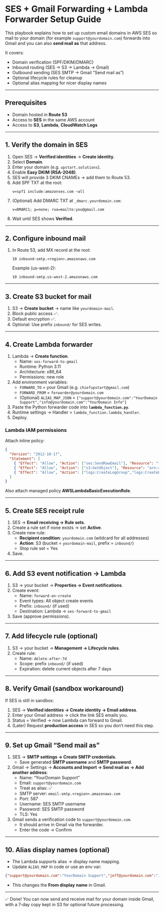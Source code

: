 # SES + Gmail Forwarding + Lambda Forwarder Setup Guide

This playbook explains how to set up custom email domains in AWS SES so mail to your domain
(for example `support@yourdomain.com`) forwards into Gmail and you can also **send mail as** that address.

It covers:
- Domain verification (SPF/DKIM/DMARC)
- Inbound routing (SES → S3 → Lambda → Gmail)
- Outbound sending (SES SMTP → Gmail “Send mail as”)
- Optional lifecycle rules for cleanup
- Optional alias mapping for nicer display names

---

## Prerequisites
- Domain hosted in **Route 53**
- Access to **SES** in the same AWS account
- Access to **S3**, **Lambda**, **CloudWatch Logs**

---

## 1. Verify the domain in SES

1. Open SES → **Verified identities** → **Create identity**.
2. Select **Domain**.
3. Enter your domain (e.g. `upstart.solutions`).
4. Enable **Easy DKIM (RSA-2048)**.
5. SES will provide 3 DKIM CNAMEs → add them to Route 53.
6. Add SPF TXT at the root:
   ```
   v=spf1 include:amazonses.com ~all
   ```
7. (Optional) Add DMARC TXT at `_dmarc.yourdomain.com`:
   ```
   v=DMARC1; p=none; rua=mailto:you@gmail.com
   ```
8. Wait until SES shows **Verified**.

---

## 2. Configure inbound mail

1. In Route 53, add MX record at the root:
   ```
   10 inbound-smtp.<region>.amazonaws.com
   ```
   Example (us-west-2):
   ```
   10 inbound-smtp.us-west-2.amazonaws.com
   ```

---

## 3. Create S3 bucket for mail

1. S3 → **Create bucket** → name like `yourdomain-mail`.
2. Block public access ✅.
3. Default encryption ✅.
4. Optional: Use prefix `inbound/` for SES writes.

---

## 4. Create Lambda forwarder

1. Lambda → **Create function**.
   - Name: `ses-forward-to-gmail`
   - Runtime: Python 3.11
   - Architecture: x86_64
   - Permissions: new role
2. Add environment variables:
   - `FORWARD_TO` = your Gmail (e.g. `chiefupstart@gmail.com`)
   - `FORWARD_FROM` = `forwarder@yourdomain.com`
   - (Optional) `ALIAS_MAP_JSON` = `{"support@yourdomain.com":"YourDomain Support","info@yourdomain.com":"YourDomain Info"}`
3. Paste the Python forwarder code into **`lambda_function.py`**.
4. Runtime settings → Handler = `lambda_function.lambda_handler`.
5. Deploy.

### Lambda IAM permissions
Attach inline policy:

```json
{
  "Version": "2012-10-17",
  "Statement": [
    { "Effect": "Allow", "Action": ["ses:SendRawEmail"], "Resource": "*" },
    { "Effect": "Allow", "Action": ["s3:GetObject"], "Resource": "arn:aws:s3:::yourdomain-mail/*" },
    { "Effect": "Allow", "Action": ["logs:CreateLogGroup","logs:CreateLogStream","logs:PutLogEvents"], "Resource": "*" }
  ]
}
```

Also attach managed policy **AWSLambdaBasicExecutionRole**.

---

## 5. Create SES receipt rule

1. SES → **Email receiving → Rule sets**.
2. Create a rule set if none exists → set **Active**.
3. Create new rule:
   - **Recipient condition**: `yourdomain.com` (wildcard for all addresses)
   - **Action**: S3 (bucket = `yourdomain-mail`, prefix = `inbound/`)
   - Stop rule set = Yes
4. Save.

---

## 6. Add S3 event notification → Lambda

1. S3 → your bucket → **Properties → Event notifications**.
2. Create event:
   - Name: `forward-on-create`
   - Event types: All object create events
   - Prefix: `inbound/` (if used)
   - Destination: Lambda → `ses-forward-to-gmail`
3. Save (approve permissions).

---

## 7. Add lifecycle rule (optional)

1. S3 → your bucket → **Management → Lifecycle rules**.
2. Create rule:
   - Name: `delete-after-7d`
   - Scope: prefix `inbound/` (if used)
   - Expiration: delete current objects after 7 days

---

## 8. Verify Gmail (sandbox workaround)

If SES is still in sandbox:
1. SES → **Verified identities → Create identity → Email address**.
2. Enter your Gmail address → click the link SES emails you.
3. Status = Verified → now Lambda can forward to Gmail.
4. (Later) Request **production access** in SES so you don’t need this step.

---

## 9. Set up Gmail “Send mail as”

1. SES → **SMTP settings → Create SMTP credentials**.
   - Save generated **SMTP username** and **SMTP password**.
2. Gmail → Settings → **Accounts and Import → Send mail as → Add another address**:
   - Name: “YourDomain Support”
   - Email: `support@yourdomain.com`
   - Treat as alias: ✅
   - SMTP server: `email-smtp.<region>.amazonaws.com`
   - Port: 587
   - Username: SES SMTP username
   - Password: SES SMTP password
   - TLS: Yes
3. Gmail sends a verification code to `support@yourdomain.com`.
   - It should arrive in Gmail via the forwarder.
   - Enter the code → Confirm

---

## 10. Alias display names (optional)

- The Lambda supports alias → display name mapping.  
- Update `ALIAS_MAP` in code or use an env var:

```json
{"support@yourdomain.com":"YourDomain Support","jeff@yourdomain.com":"Jeff Denton"}
```

- This changes the **From display name** in Gmail.

---

✅ Done! You can now send and receive mail for your domain inside Gmail, with a 7‑day copy kept in S3 for optional future processing.
